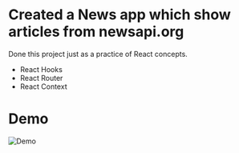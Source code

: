 # Created a News app which show articles from newsapi.org

Done this project just as a practice of React concepts.
- React Hooks
- React Router
- React Context

# Demo

![Demo](./NewsCat.gif)
